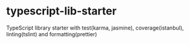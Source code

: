 # typescript-lib-starter
TypeScript library starter with test(karma, jasmine), coverage(istanbul), linting(tslint) and formatting(prettier)
